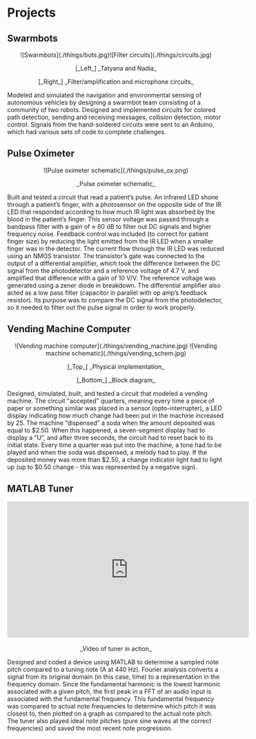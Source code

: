 # Projects

## Swarmbots
<center>
![Swarmbots](./things/bots.jpg)![Filter circuits](./things/circuits.jpg)
</center>

<center>
<p>[_Left_] _Tatyana and Nadia_</p>
<p>[_Right_] _Filter/amplification and microphone circuits_</p>
</center>

Modeled and simulated the navigation and environmental sensing of autonomous vehicles by designing a swarmbot team consisting of a community of two robots. Designed and implemented circuits for colored path detection, sending and receiving messages, collision detection, motor control. Signals from the hand-soldered circuits were sent to an Arduino, which had various sets of code to complete challenges.

## Pulse Oximeter

<center>
![Pulse oximeter schematic](./things/pulse_ox.png)
<p> _Pulse oximeter schematic_ </p>
</center>

Built and tested a circuit that read a patient’s pulse. An infrared LED shone through a patient’s finger, with a photosensor on the opposite side of the IR LED that responded according to how much IR light was absorbed by the blood in the patient’s finger. This sensor voltage was passed through a bandpass filter with a gain of ≈ 60 dB to filter out DC signals and higher frequency noise. Feedback control was included (to correct for patient finger size) by reducing the light emitted from the IR LED when a smaller finger was in the detector. The current flow through the IR LED was reduced using an NMOS transistor. The transistor’s gate was connected to the output of a differential amplifier, which took the difference between the DC signal from the photodetector and a reference voltage of 4.7 V, and amplified that difference with a gain of 10 V/V. The reference voltage was generated using a zener diode in breakdown. The differential amplifier also acted as a low pass filter (capacitor in parallel with op amp’s feedback resistor). Its purpose was to compare the DC signal from the photodetector, so it needed to filter out the pulse signal in order to work properly. 

## Vending Machine Computer

<center>
![Vending machine computer](./things/vending_machine.jpg) ![Vending machine schematic](./things/vending_schem.jpg)
<p> [_Top_] _Physical implementation_ </p>
<p> [_Bottom_] _Block diagram_ </p>
</center>

Designed, simulated, built, and tested a circuit that modeled a vending machine. The circuit "accepted" quarters, meaning every time a piece of paper or something similar was placed in a sensor (opto-interrupter), a LED display indicating how much change had been put in the machine increased by 25. The machine “dispensed” a soda when the amount deposited was equal to $2.50. When this happened, a seven-segment display had to display a “U”, and after three seconds, the circuit had to reset back to its initial state. Every time a quarter was put into the machine, a tone had to be played and when the soda was dispensed, a melody had to play. If the deposited money was more than $2.50, a change indicator light had to light up (up to $0.50 change - this was represented by a negative sign). 

## MATLAB Tuner

<center>
<iframe width="560" height="315" src="https://www.youtube.com/embed/U-JsfQian4s" frameborder="0" allow="accelerometer; autoplay; encrypted-media; gyroscope; picture-in-picture" allowfullscreen></iframe>
<p> _Video of tuner in action_ </p>
</center>

Designed and coded a device using MATLAB to determine a sampled note pitch compared to a tuning note (A at 440 Hz). Fourier analysis converts a signal from its original domain (in this case, time) to a representation in the frequency domain. Since the fundamental harmonic is the lowest harmonic associated with a given pitch, the first peak in a FFT of an audio input is associated with the fundamental frequency. This fundamental frequency was compared to actual note frequencies to determine which pitch it was closest to, then plotted on a graph as compared to the actual note pitch. The tuner also played ideal note pitches (pure sine waves at the correct frequencies) and saved the most recent note progression.
